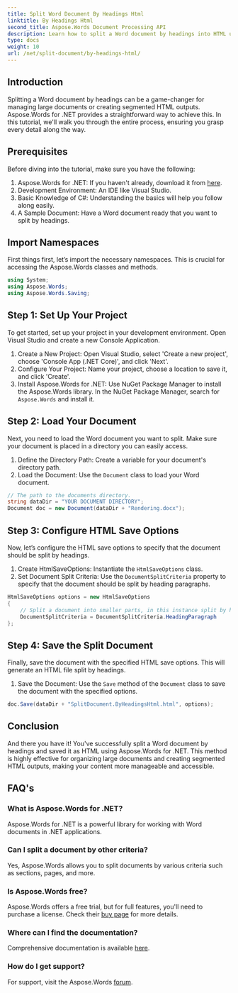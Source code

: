 ```yaml
---
title: Split Word Document By Headings Html
linktitle: By Headings Html
second_title: Aspose.Words Document Processing API
description: Learn how to split a Word document by headings into HTML using Aspose.Words for .NET. Follow our detailed, step-by-step guide.
type: docs
weight: 10
url: /net/split-document/by-headings-html/
---
```

## Introduction

Splitting a Word document by headings can be a game-changer for managing large documents or creating segmented HTML outputs. Aspose.Words for .NET provides a straightforward way to achieve this. In this tutorial, we'll walk you through the entire process, ensuring you grasp every detail along the way.

## Prerequisites

Before diving into the tutorial, make sure you have the following:

1. Aspose.Words for .NET: If you haven't already, download it from [here](https://releases.aspose.com/words/net/).
2. Development Environment: An IDE like Visual Studio.
3. Basic Knowledge of C#: Understanding the basics will help you follow along easily.
4. A Sample Document: Have a Word document ready that you want to split by headings.

## Import Namespaces

First things first, let’s import the necessary namespaces. This is crucial for accessing the Aspose.Words classes and methods.

```csharp
using System;
using Aspose.Words;
using Aspose.Words.Saving;
```

## Step 1: Set Up Your Project

To get started, set up your project in your development environment. Open Visual Studio and create a new Console Application.

1. Create a New Project: Open Visual Studio, select 'Create a new project', choose 'Console App (.NET Core)', and click 'Next'.
2. Configure Your Project: Name your project, choose a location to save it, and click 'Create'.
3. Install Aspose.Words for .NET: Use NuGet Package Manager to install the Aspose.Words library. In the NuGet Package Manager, search for `Aspose.Words` and install it.

## Step 2: Load Your Document

Next, you need to load the Word document you want to split. Make sure your document is placed in a directory you can easily access.

1. Define the Directory Path: Create a variable for your document's directory path.
2. Load the Document: Use the `Document` class to load your Word document.

```csharp
// The path to the documents directory.
string dataDir = "YOUR DOCUMENT DIRECTORY";
Document doc = new Document(dataDir + "Rendering.docx");
```

## Step 3: Configure HTML Save Options

Now, let’s configure the HTML save options to specify that the document should be split by headings.

1. Create HtmlSaveOptions: Instantiate the `HtmlSaveOptions` class.
2. Set Document Split Criteria: Use the `DocumentSplitCriteria` property to specify that the document should be split by heading paragraphs.

```csharp
HtmlSaveOptions options = new HtmlSaveOptions
{
    // Split a document into smaller parts, in this instance split by heading.
    DocumentSplitCriteria = DocumentSplitCriteria.HeadingParagraph
};
```

## Step 4: Save the Split Document

Finally, save the document with the specified HTML save options. This will generate an HTML file split by headings.

1. Save the Document: Use the `Save` method of the `Document` class to save the document with the specified options.

```csharp
doc.Save(dataDir + "SplitDocument.ByHeadingsHtml.html", options);
```

## Conclusion

And there you have it! You've successfully split a Word document by headings and saved it as HTML using Aspose.Words for .NET. This method is highly effective for organizing large documents and creating segmented HTML outputs, making your content more manageable and accessible.

## FAQ's

### What is Aspose.Words for .NET?
Aspose.Words for .NET is a powerful library for working with Word documents in .NET applications.

### Can I split a document by other criteria?
Yes, Aspose.Words allows you to split documents by various criteria such as sections, pages, and more.

### Is Aspose.Words free?
Aspose.Words offers a free trial, but for full features, you'll need to purchase a license. Check their [buy page](https://purchase.aspose.com/buy) for more details.

### Where can I find the documentation?
Comprehensive documentation is available [here](https://reference.aspose.com/words/net/).

### How do I get support?
For support, visit the Aspose.Words [forum](https://forum.aspose.com/c/words/8).
